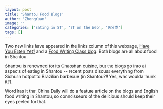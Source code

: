 ```yaml
---
layout: post
title: 'Shantou Food Blogs'
author: 'ZhongYuan'
image: ''
categories: ['Eating in ST', 'ST on the Web', '未分类']
tags: []
---
```


Two new links have appeared in the links column of this webpage, [Have You Eaten Yet?](http://media.stu.edu.cn/diane/) and a [Food Writing Class blog](http://media.stu.edu.cn/jou4390/). Both blogs are all about food in Shantou.

Shantou is renowned for its Chaoshan cuisine, but the blogs go into all aspects of eating in Shantou -- recent posts discuss everything from Sichuan hotpot to Brazilian barbecue (in Shantou?!! Yes, who woulda thunk it?).

Word has it that China Daily will do a feature article on the blogs and English food writing in Shantou, so connoisseurs of the delicious should keep their eyes peeled for that.
